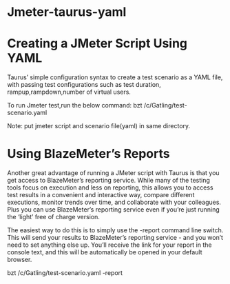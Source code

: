 # Jmeter-taurus-yaml
Creating a JMeter Script Using YAML 
====================================
Taurus’ simple configuration syntax to create a test scenario as a YAML file, with passing test configurations such as test duration, rampup,rampdown,number of virtual users.

To run Jmeter test,run the below command:
bzt /c/Gatling/test-scenario.yaml 

Note: put jmeter script and scenario file(yaml) in same directory.

Using BlazeMeter’s Reports
===========================
Another great advantage of running a JMeter script with Taurus is that you get access to BlazeMeter’s reporting service. While many of the testing tools focus on execution and less on reporting, this allows you to access test results in a convenient and interactive way, compare different executions, monitor trends over time, and collaborate with your colleagues. Plus you can use BlazeMeter’s reporting service even if you’re just running the ‘light’ free of charge version.

The easiest way to do this is to simply use the -report command line switch. This will send your results to BlazeMeter’s reporting service - and you won’t need to set anything else up. You’ll receive the link for your report in the console text, and this will be automatically be opened in your default browser.

bzt /c/Gatling/test-scenario.yaml -report
